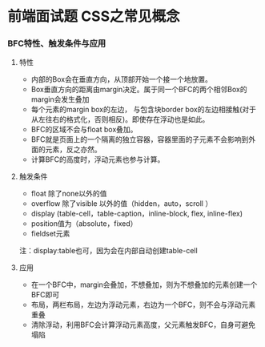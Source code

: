 # 前端面试题 CSS之常见概念

### BFC特性、触发条件与应用
1. 特性

    - 内部的Box会在垂直方向，从顶部开始一个接一个地放置。
    - Box垂直方向的距离由margin决定。属于同一个BFC的两个相邻Box的margin会发生叠加
    - 每个元素的margin box的左边， 与包含块border box的左边相接触(对于从左往右的格式化，否则相反)。即使存在浮动也是如此。
    - BFC的区域不会与float box叠加。
    - BFC就是页面上的一个隔离的独立容器，容器里面的子元素不会影响到外面的元素，反之亦然。
    - 计算BFC的高度时，浮动元素也参与计算。

2. 触发条件
    
    - float 除了none以外的值
    - overflow 除了visible 以外的值（hidden，auto，scroll ）
    - display (table-cell，table-caption，inline-block, flex, inline-flex)
    - position值为（absolute，fixed）
    - fieldset元素

    注：display:table也可，因为会在内部自动创建table-cell

3. 应用

    - 在一个BFC中，margin会叠加，不想叠加，则为不想叠加的元素创建一个BFC即可
    - 布局，两栏布局，左边为浮动元素，右边为一个BFC，则不会与浮动元素重叠
    - 清除浮动，利用BFC会计算浮动元素高度，父元素触发BFC，自身可避免塌陷